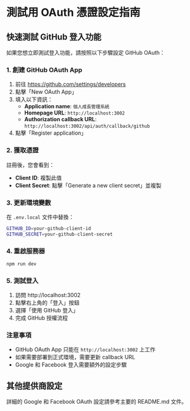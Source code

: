 # 測試用 OAuth 憑證設定指南

## 快速測試 GitHub 登入功能

如果您想立即測試登入功能，請按照以下步驟設定 GitHub OAuth：

### 1. 創建 GitHub OAuth App

1. 前往 https://github.com/settings/developers
2. 點擊「New OAuth App」
3. 填入以下資訊：
   - **Application name**: `個人成長管理系統`
   - **Homepage URL**: `http://localhost:3002`
   - **Authorization callback URL**: `http://localhost:3002/api/auth/callback/github`
4. 點擊「Register application」

### 2. 獲取憑證

註冊後，您會看到：

- **Client ID**: 複製此值
- **Client Secret**: 點擊「Generate a new client secret」並複製

### 3. 更新環境變數

在 `.env.local` 文件中替換：

```bash
GITHUB_ID=your-github-client-id
GITHUB_SECRET=your-github-client-secret
```

### 4. 重啟服務器

```bash
npm run dev
```

### 5. 測試登入

1. 訪問 http://localhost:3002
2. 點擊右上角的「登入」按鈕
3. 選擇「使用 GitHub 登入」
4. 完成 GitHub 授權流程

### 注意事項

- GitHub OAuth App 只能在 `http://localhost:3002` 上工作
- 如果需要部署到正式環境，需要更新 callback URL
- Google 和 Facebook 登入需要額外的設定步驟

## 其他提供商設定

詳細的 Google 和 Facebook OAuth 設定請參考主要的 README.md 文件。
